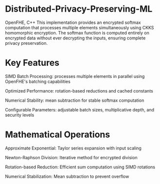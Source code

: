 # Distributed-Privacy-Preserving-ML
OpenFHE, C++
This implementation provides an encrypted softmax computation that processes multiple elements simultaneously using CKKS homomorphic encryption. The softmax function is computed entirely on encrypted data without ever decrypting the inputs, ensuring complete privacy preservation.

# Key Features
SIMD Batch Processing: processes multiple elements in parallel using OpenFHE's batching capabilities

Optimized Performance: rotation-based reductions and cached constants

Numerical Stability: mean subtraction for stable softmax computation

Configurable Parameters: adjustable batch sizes, multiplicative depth, and security levels

# Mathematical Operations
Approximate Exponential: Taylor series expansion with input scaling

Newton-Raphson Division: Iterative method for encrypted division

Rotation-based Reduction: Efficient sum computation using SIMD rotations

Numerical Stabilization: Mean subtraction to prevent overflow
